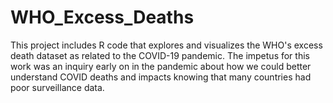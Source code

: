 # WHO_Excess_Deaths
This project includes R code that explores and visualizes the WHO's excess death dataset as related to the COVID-19 pandemic. The impetus for this work was an inquiry early on in the pandemic about how we could better understand COVID deaths and impacts knowing that many countries had poor surveillance data.
